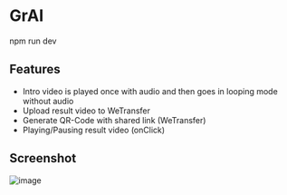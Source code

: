 # GrAI

npm run dev

## Features
 - Intro video is played once with audio and then goes in looping mode without audio
 - Upload result video to WeTransfer
 - Generate QR-Code with shared link (WeTransfer)
 - Playing/Pausing result video (onClick)

## Screenshot

![image](./Screenshot.png)
